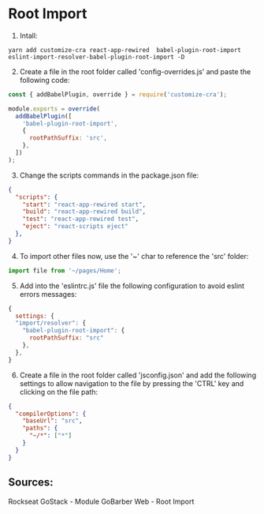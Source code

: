 # Root Import

1. Intall: 
```
yarn add customize-cra react-app-rewired  babel-plugin-root-import eslint-import-resolver-babel-plugin-root-import -D
```
2. Create a file in the root folder called 'config-overrides.js' and paste the following code:
```javascript
const { addBabelPlugin, override } = require('customize-cra');

module.exports = override(
  addBabelPlugin([
    'babel-plugin-root-import',
    {
      rootPathSuffix: 'src',
    },
  ])
);
```
3. Change the scripts commands in the package.json file:
```json
{
  "scripts": {
    "start": "react-app-rewired start",
    "build": "react-app-rewired build",
    "test": "react-app-rewired test",
    "eject": "react-scripts eject"
  },
}
```
4. To import other files now, use the '~' char to reference the 'src' folder:
```javascript
import file from '~/pages/Home';
```
5. Add into the 'eslintrc.js' file the following configuration to avoid eslint errors messages:
```js
{
  settings: {
  "import/resolver": {
    "babel-plugin-root-import": {
      rootPathSuffix: "src"
    },
  },
}
```
6. Create a file in the root folder called 'jsconfig.json' and add the following settings to allow navigation to the file by pressing the 'CTRL' key and clicking on the file path:
```json
{
  "compilerOptions": {
    "baseUrl": "src",
    "paths": {
      "~/*": ["*"]
    }
  }
}
```

## Sources:
Rockseat GoStack - Module GoBarber Web - Root Import